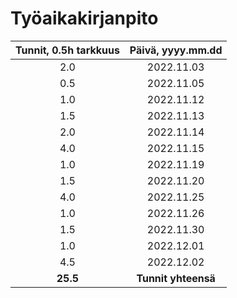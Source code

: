
# Työaikakirjanpito

| Tunnit, 0.5h tarkkuus | Päivä, yyyy.mm.dd |
| :-------------------: | :---------------: |
| 2.0 | 2022.11.03 |
| 0.5 | 2022.11.05 |
| 1.0 | 2022.11.12 |
| 1.5 | 2022.11.13 |
| 2.0 | 2022.11.14 |
| 4.0 | 2022.11.15 |
| 1.0 | 2022.11.19 |
| 1.5 | 2022.11.20 |
| 4.0 | 2022.11.25 |
| 1.0 | 2022.11.26 |
| 1.5 | 2022.11.30 |
| 1.0 | 2022.12.01 |
| 4.5 | 2022.12.02 |
| **25.5** | **Tunnit yhteensä** |